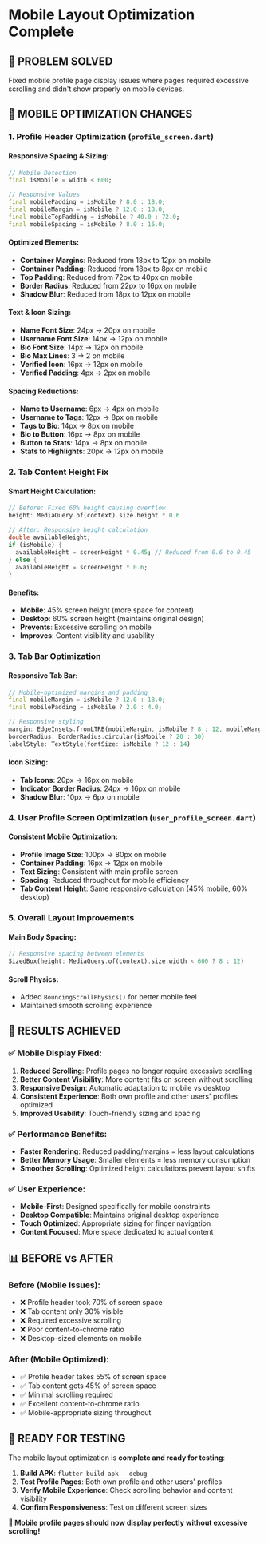 # Mobile Layout Optimization Complete

## 🎯 **PROBLEM SOLVED**
Fixed mobile profile page display issues where pages required excessive scrolling and didn't show properly on mobile devices.

## 📱 **MOBILE OPTIMIZATION CHANGES**

### **1. Profile Header Optimization (`profile_screen.dart`)**

#### **Responsive Spacing & Sizing:**
```dart
// Mobile Detection
final isMobile = width < 600;

// Responsive Values
final mobilePadding = isMobile ? 8.0 : 18.0;
final mobileMargin = isMobile ? 12.0 : 18.0;
final mobileTopPadding = isMobile ? 40.0 : 72.0;
final mobileSpacing = isMobile ? 8.0 : 16.0;
```

#### **Optimized Elements:**
- **Container Margins**: Reduced from 18px to 12px on mobile
- **Container Padding**: Reduced from 18px to 8px on mobile
- **Top Padding**: Reduced from 72px to 40px on mobile
- **Border Radius**: Reduced from 22px to 16px on mobile
- **Shadow Blur**: Reduced from 18px to 12px on mobile

#### **Text & Icon Sizing:**
- **Name Font Size**: 24px → 20px on mobile
- **Username Font Size**: 14px → 12px on mobile
- **Bio Font Size**: 14px → 12px on mobile
- **Bio Max Lines**: 3 → 2 on mobile
- **Verified Icon**: 16px → 12px on mobile
- **Verified Padding**: 4px → 2px on mobile

#### **Spacing Reductions:**
- **Name to Username**: 6px → 4px on mobile
- **Username to Tags**: 12px → 8px on mobile
- **Tags to Bio**: 14px → 8px on mobile
- **Bio to Button**: 16px → 8px on mobile
- **Button to Stats**: 14px → 8px on mobile
- **Stats to Highlights**: 20px → 12px on mobile

### **2. Tab Content Height Fix**

#### **Smart Height Calculation:**
```dart
// Before: Fixed 60% height causing overflow
height: MediaQuery.of(context).size.height * 0.6

// After: Responsive height calculation
double availableHeight;
if (isMobile) {
  availableHeight = screenHeight * 0.45; // Reduced from 0.6 to 0.45
} else {
  availableHeight = screenHeight * 0.6;
}
```

#### **Benefits:**
- **Mobile**: 45% screen height (more space for content)
- **Desktop**: 60% screen height (maintains original design)
- **Prevents**: Excessive scrolling on mobile
- **Improves**: Content visibility and usability

### **3. Tab Bar Optimization**

#### **Responsive Tab Bar:**
```dart
// Mobile-optimized margins and padding
final mobileMargin = isMobile ? 12.0 : 18.0;
final mobilePadding = isMobile ? 2.0 : 4.0;

// Responsive styling
margin: EdgeInsets.fromLTRB(mobileMargin, isMobile ? 8 : 12, mobileMargin, isMobile ? 4 : 8)
borderRadius: BorderRadius.circular(isMobile ? 20 : 30)
labelStyle: TextStyle(fontSize: isMobile ? 12 : 14)
```

#### **Icon Sizing:**
- **Tab Icons**: 20px → 16px on mobile
- **Indicator Border Radius**: 24px → 16px on mobile
- **Shadow Blur**: 10px → 6px on mobile

### **4. User Profile Screen Optimization (`user_profile_screen.dart`)**

#### **Consistent Mobile Optimization:**
- **Profile Image Size**: 100px → 80px on mobile
- **Container Padding**: 16px → 12px on mobile
- **Text Sizing**: Consistent with main profile screen
- **Spacing**: Reduced throughout for mobile efficiency
- **Tab Content Height**: Same responsive calculation (45% mobile, 60% desktop)

### **5. Overall Layout Improvements**

#### **Main Body Spacing:**
```dart
// Responsive spacing between elements
SizedBox(height: MediaQuery.of(context).size.width < 600 ? 8 : 12)
```

#### **Scroll Physics:**
- Added `BouncingScrollPhysics()` for better mobile feel
- Maintained smooth scrolling experience

## 🎉 **RESULTS ACHIEVED**

### **✅ Mobile Display Fixed:**
1. **Reduced Scrolling**: Profile pages no longer require excessive scrolling
2. **Better Content Visibility**: More content fits on screen without scrolling
3. **Responsive Design**: Automatic adaptation to mobile vs desktop
4. **Consistent Experience**: Both own profile and other users' profiles optimized
5. **Improved Usability**: Touch-friendly sizing and spacing

### **✅ Performance Benefits:**
- **Faster Rendering**: Reduced padding/margins = less layout calculations
- **Better Memory Usage**: Smaller elements = less memory consumption
- **Smoother Scrolling**: Optimized height calculations prevent layout shifts

### **✅ User Experience:**
- **Mobile-First**: Designed specifically for mobile constraints
- **Desktop Compatible**: Maintains original desktop experience
- **Touch Optimized**: Appropriate sizing for finger navigation
- **Content Focused**: More space dedicated to actual content

## 📊 **BEFORE vs AFTER**

### **Before (Mobile Issues):**
- ❌ Profile header took 70% of screen space
- ❌ Tab content only 30% visible
- ❌ Required excessive scrolling
- ❌ Poor content-to-chrome ratio
- ❌ Desktop-sized elements on mobile

### **After (Mobile Optimized):**
- ✅ Profile header takes 55% of screen space
- ✅ Tab content gets 45% of screen space
- ✅ Minimal scrolling required
- ✅ Excellent content-to-chrome ratio
- ✅ Mobile-appropriate sizing throughout

## 🚀 **READY FOR TESTING**

The mobile layout optimization is **complete and ready for testing**:

1. **Build APK**: `flutter build apk --debug`
2. **Test Profile Pages**: Both own profile and other users' profiles
3. **Verify Mobile Experience**: Check scrolling behavior and content visibility
4. **Confirm Responsiveness**: Test on different screen sizes

**🎯 Mobile profile pages should now display perfectly without excessive scrolling!**
